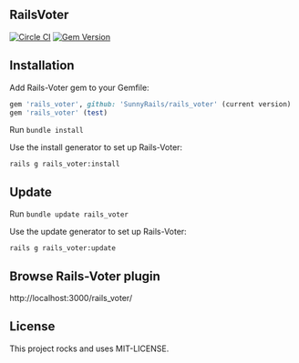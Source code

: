 RailsVoter
----------------------  

[![Circle CI](https://circleci.com/gh/SunnyRails/rails_voter.svg?style=shield&circle-token=aa51701fe53fc68f4cc3705b3354fda11c9a0ce2)](https://circleci.com/gh/SunnyRails/rails_voter)
[![Gem Version](https://badge.fury.io/rb/rails_voter.svg)](https://badge.fury.io/rb/rails_voter)  

Installation
----------------------

Add Rails-Voter gem to your Gemfile:

```ruby
gem 'rails_voter', github: 'SunnyRails/rails_voter' (current version)
gem 'rails_voter' (test)
```

Run `bundle install`

Use the install generator to set up Rails-Voter:

```shell
rails g rails_voter:install
```

Update
----------------------

Run `bundle update rails_voter`

Use the update generator to set up Rails-Voter:

```shell
rails g rails_voter:update
```
Browse Rails-Voter plugin
----------------------

http://localhost:3000/rails_voter/

License
----------------
This project rocks and uses MIT-LICENSE.
